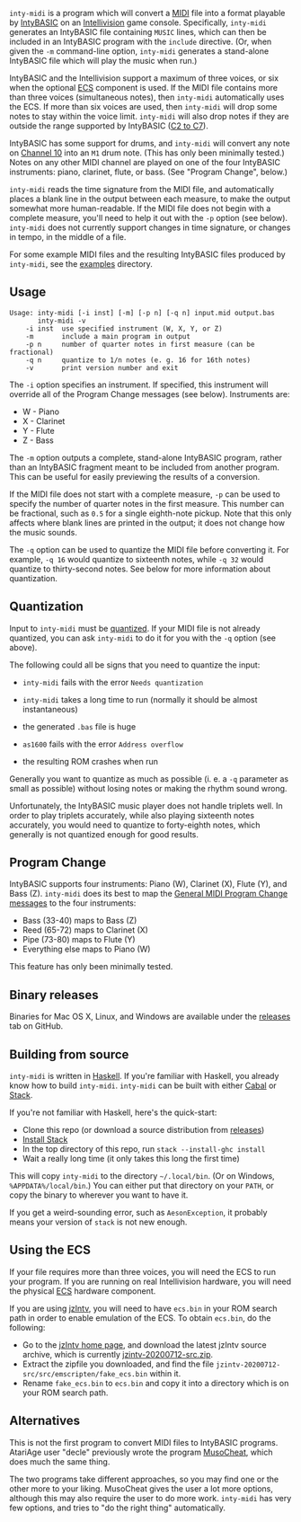 `inty-midi` is a program which will convert a [MIDI][1] file into a
format playable by [IntyBASIC][2] on an [Intellivision][3] game
console.  Specifically, `inty-midi` generates an IntyBASIC file
containing `MUSIC` lines, which can then be included in an IntyBASIC
program with the `include` directive.  (Or, when given the `-m`
command-line option, `inty-midi` generates a stand-alone IntyBASIC
file which will play the music when run.)

IntyBASIC and the Intellivision support a maximum of three voices, or
six when the optional [ECS][4] component is used.  If the MIDI file
contains more than three voices (simultaneous notes), then `inty-midi`
automatically uses the ECS.  If more than six voices are used, then
`inty-midi` will drop some notes to stay within the voice limit.
`inty-midi` will also drop notes if they are outside the range
supported by IntyBASIC ([C2 to C7][5]).

IntyBASIC has some support for drums, and `inty-midi` will convert any
note on [Channel 10][6] into an `M1` drum note.  (This has only been
minimally tested.)  Notes on any other MIDI channel are played on one
of the four IntyBASIC instruments: piano, clarinet, flute, or bass.
(See "Program Change", below.)

`inty-midi` reads the time signature from the MIDI file, and
automatically places a blank line in the output between each measure,
to make the output somewhat more human-readable.  If the MIDI file
does not begin with a complete measure, you'll need to help it out
with the `-p` option (see below).  `inty-midi` does not currently
support changes in time signature, or changes in tempo, in the middle
of a file.

For some example MIDI files and the resulting IntyBASIC files produced
by `inty-midi`, see the [examples](examples) directory.

## Usage

```
Usage: inty-midi [-i inst] [-m] [-p n] [-q n] input.mid output.bas
       inty-midi -v
    -i inst  use specified instrument (W, X, Y, or Z)
    -m       include a main program in output
    -p n     number of quarter notes in first measure (can be fractional)
    -q n     quantize to 1/n notes (e. g. 16 for 16th notes)
    -v       print version number and exit
```

The `-i` option specifies an instrument.  If specified, this
instrument will override all of the Program Change messages (see
below).  Instruments are:

* W - Piano
* X - Clarinet
* Y - Flute
* Z - Bass

The `-m` option outputs a complete, stand-alone IntyBASIC program,
rather than an IntyBASIC fragment meant to be included from another
program.  This can be useful for easily previewing the results of a
conversion.

If the MIDI file does not start with a complete measure, `-p` can be
used to specify the number of quarter notes in the first measure.
This number can be fractional, such as `0.5` for a single eighth-note
pickup.  Note that this only affects where blank lines are printed in
the output; it does not change how the music sounds.

The `-q` option can be used to quantize the MIDI file before
converting it.  For example, `-q 16` would quantize to sixteenth
notes, while `-q 32` would quantize to thirty-second notes.  See below
for more information about quantization.

## Quantization

Input to `inty-midi` must be [quantized][7].  If your MIDI file is not
already quantized, you can ask `inty-midi` to do it for you with the
`-q` option (see above).

The following could all be signs that you need to quantize the input:

* `inty-midi` fails with the error `Needs quantization`

* `inty-midi` takes a long time to run (normally it should be almost
  instantaneous)

* the generated `.bas` file is huge

* `as1600` fails with the error `Address overflow`

* the resulting ROM crashes when run

Generally you want to quantize as much as possible (i. e. a `-q`
parameter as small as possible) without losing notes or making the
rhythm sound wrong.

Unfortunately, the IntyBASIC music player does not handle triplets
well.  In order to play triplets accurately, while also playing
sixteenth notes accurately, you would need to quantize to forty-eighth
notes, which generally is not quantized enough for good results.

## Program Change

IntyBASIC supports four instruments: Piano (W), Clarinet (X), Flute
(Y), and Bass (Z).  `inty-midi` does its best to map the
[General MIDI Program Change messages][12] to the four instruments:

* Bass (33-40) maps to Bass (Z)
* Reed (65-72) maps to Clarinet (X)
* Pipe (73-80) maps to Flute (Y)
* Everything else maps to Piano (W)

This feature has only been minimally tested.

## Binary releases

Binaries for Mac OS X, Linux, and Windows are available under the
[releases][13] tab on GitHub.

## Building from source

`inty-midi` is written in [Haskell][8].  If you're familiar with
Haskell, you already know how to build `inty-midi`.  `inty-midi` can
be built with either [Cabal][9] or [Stack][10].

If you're not familiar with Haskell, here's the quick-start:

* Clone this repo (or download a source distribution from [releases][13])
* [Install Stack][11]
* In the top directory of this repo, run `stack --install-ghc install`
* Wait a really long time (it only takes this long the first time)

This will copy `inty-midi` to the directory `~/.local/bin`.  (Or on
Windows, `%APPDATA%/local/bin`.)  You can either put that directory on
your `PATH`, or copy the binary to wherever you want to have it.

If you get a weird-sounding error, such as `AesonException`, it
probably means your version of `stack` is not new enough.

## Using the ECS

If your file requires more than three voices, you will need the ECS to
run your program.  If you are running on real Intellivision hardware,
you will need the physical [ECS][4] hardware component.

If you are using [jzIntv][14], you will need to have `ecs.bin` in your
ROM search path in order to enable emulation of the ECS.  To obtain
`ecs.bin`, do the following:

* Go to the [jzIntv home page][14], and download the latest jzIntv
  source archive, which is currently [jzintv-20200712-src.zip][15].
* Extract the zipfile you downloaded, and find the file
  `jzintv-20200712-src/src/emscripten/fake_ecs.bin` within it.
* Rename `fake_ecs.bin` to `ecs.bin` and copy it into a directory
  which is on your ROM search path.

## Alternatives

This is not the first program to convert MIDI files to IntyBASIC
programs.  AtariAge user "decle" previously wrote the program
[MusoCheat][16], which does much the same thing.

The two programs take different approaches, so you may find one or the
other more to your liking.  MusoCheat gives the user a lot more
options, although this may also require the user to do more work.
`inty-midi` has very few options, and tries to "do the right thing"
automatically.

[1]: https://en.wikipedia.org/wiki/MIDI
[2]: http://nanochess.org/intybasic.html
[3]: https://en.wikipedia.org/wiki/Intellivision
[4]: https://en.wikipedia.org/wiki/Entertainment_Computer_System
[5]: https://en.wikipedia.org/wiki/Scientific_pitch_notation#Table_of_note_frequencies
[6]: https://en.wikipedia.org/wiki/General_MIDI#Percussion
[7]: https://en.wikipedia.org/wiki/Quantization_%28music%29
[8]: https://www.haskell.org/
[9]: https://www.haskell.org/cabal/
[10]: https://haskellstack.org/
[11]: https://docs.haskellstack.org/en/stable/install_and_upgrade/
[12]: https://en.wikipedia.org/wiki/General_MIDI#Program_change_events
[13]: https://github.com/ppelleti/inty-midi/releases
[14]: http://spatula-city.org/~im14u2c/intv/
[15]: http://spatula-city.org/~im14u2c/intv/dl/jzintv-20200712-src.zip
[16]: https://atariage.com/forums/topic/264422-musocheat-adequate-inty-music-for-non-musicians
